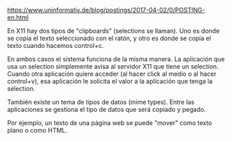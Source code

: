 https://www.uninformativ.de/blog/postings/2017-04-02/0/POSTING-en.html

En X11 hay dos tipos de "clipboards" (selections se llaman).
Uno es donde se copia el texto seleccionado con el ratón, y otro es donde se copia el texto cuando hacemos control+c.

En ambos casos el sistema funciona de la misma manera.
La aplicación que usa un selection simplemente avisa al servidor X11 que tiene un selection.
Cuando otra aplicación quiere acceder (al hacer click al medio o al hacer control+v), esa aplicación le solicita el valor a la aplicación que tenga la selection.

También existe un tema de tipos de datos (mime types).
Entre las aplicaciones se gestiona el tipo de datos que será copiado y pegado.

Por ejemplo, un texto de una página web se puede "mover" como texto plano o como HTML.
